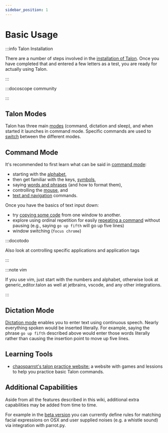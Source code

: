 ```yaml
---
sidebar_position: 1
---
```


# Basic Usage

:::info Talon Installation

There are a number of steps involved in the [installation of Talon](/docs/Resource%20Hub/Talon%20Installation/installation_guide.md).
Once you have completed that and entered a few letters as a test, you are ready for actually using Talon.

:::

:::docoscope community

:::

## Talon Modes

Talon has three main [modes](./talon-modes.md) (command, dictation and sleep), and when started it launches in command mode.
Specific commands are used to [switch](./talon-modes.md#mode-switching) between the different modes.

## Command Mode

It's recommended to first learn what can be said in [command mode](./Command%20Mode/command_mode.md):

- starting with the [alphabet](/docs/Basic%20Usage/Command%20Mode/single-characters.md),
- then get familiar with the keys, [symbols](/docs/Basic%20Usage/Command%20Mode/single-characters.md#symbols),
- saying [words and phrases](./Command%20Mode/words-and-phrases.md) (and how to format them),
- controlling the [mouse](./Command%20Mode/pc-control.md#mouse-commands), and
- [text and navigation](/docs/Basic%20Usage/Command%20Mode/text-and-navigation.md) commands.

Once you have the basics of text input down:

- try [copying some code](./writing-code/) from one window to another.
- explore using ordinal repetition for easily [repeating a command](./Command%20Mode/command_mode.md#chaining-and-repeating-commands) without pausing (e.g., saying `go up fifth` will go up five lines)
- window switching (`focus chrome`)

:::docotodo

Also look at controlling specific applications and application tags

:::

:::note vim

If you use vim, just start with the numbers and alphabet, otherwise look at generic_editor.talon as well at jetbrains, vscode, and any other integrations.

:::

## Dictation Mode

[Dictation mode](./dictation_mode.md) enables you to enter text using continuous speech.
Nearly everything spoken would be inserted literally. For example, saying the phrase `go up fifth` described above would enter those words literally rather than
causing the insertion point to move up five lines.

## Learning Tools

- [chaosparrot's talon practice website:](https://chaosparrot.github.io/talon_practice) a website with games and lessions to help you practice basic Talon commands.

## Additional Capabilities

Aside from all the features described in this wiki, additional extra capabilities may be added from time to time.

For example in the [beta version](/docs/Resource%20Hub/beta_talon.md) you can currently define rules for matching facial expressions on OSX and user supplied noises (e.g. a whistle sound) via integration with parrot.py.
